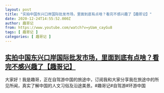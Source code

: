 ```yaml
---
layout: post
title: "实拍中国东兴口岸国际批发市场，里面到底有点啥？看完不感兴趣了【趣哥记】"
date: 2020-12-24T14:55:52.000Z
author: 趣哥记
from: https://www.youtube.com/watch?v=yUam_cayGu8
tags: [ 趣哥记 ]
categories: [ 趣哥记 ]
---
```

<!--1608821752000-->
[实拍中国东兴口岸国际批发市场，里面到底有点啥？看完不感兴趣了【趣哥记】](https://www.youtube.com/watch?v=yUam_cayGu8)
------

<div>
大家好！我是趣哥，正在自驾游中国的旅途中，订阅我和大家分享我在旅途中的所见所闻，真实了解中国的人文习俗及沿途美景。#趣哥记#自驾游#环游中国
</div>
